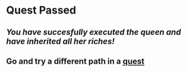 # **Quest Passed**

## _You have succesfully executed the queen and have inherited all her riches!_

## Go and try a different path in a [quest](../tavernquests.md)

